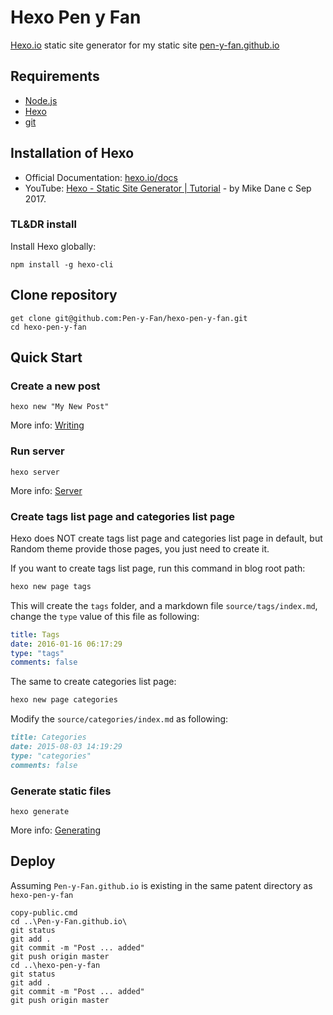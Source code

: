 # Hexo Pen y Fan

[Hexo.io](https://hexo.io/) static site generator for my static site
 [pen-y-fan.github.io](https://pen-y-fan.github.io/)

## Requirements

- [Node.js](https://nodejs.org/en/download/)
- [Hexo](https://hexo.io/)
- [git](https://git-scm.com/downloads)

## Installation of Hexo

- Official Documentation: [hexo.io/docs](https://hexo.io/docs/)
- YouTube: [Hexo - Static Site Generator | Tutorial](https://www.youtube.com/playlist?list=PLLAZ4kZ9dFpOMJR6D25ishrSedvsguVSm) -
 by Mike Dane c Sep 2017.

### TL&DR install

Install Hexo globally:

```shell script
npm install -g hexo-cli
``` 

## Clone repository

```shell script
get clone git@github.com:Pen-y-Fan/hexo-pen-y-fan.git
cd hexo-pen-y-fan
``` 

## Quick Start

### Create a new post

```shell script
hexo new "My New Post"
```

More info: [Writing](https://hexo.io/docs/writing.html)

### Run server

```shell script
hexo server
```

More info: [Server](https://hexo.io/docs/server.html)

### Create tags list page and categories list page

Hexo does NOT create tags list page and categories list page in default, but Random theme provide those pages, you just
 need to create it.

If you want to create tags list page, run this command in blog root path:

```sh
hexo new page tags
```

This will create the `tags` folder, and a markdown file `source/tags/index.md`, change the `type` value of this file as
 following:

```yml
title: Tags
date: 2016-01-16 06:17:29
type: "tags"
comments: false
```

The same to create categories list page:

```sh
hexo new page categories
```

Modify the `source/categories/index.md` as following:

```md
title: Categories
date: 2015-08-03 14:19:29
type: "categories"
comments: false
```

### Generate static files

```shell script
hexo generate
```

More info: [Generating](https://hexo.io/docs/generating.html)

## Deploy

Assuming `Pen-y-Fan.github.io` is existing in the same patent directory as `hexo-pen-y-fan`

```shell script
copy-public.cmd
cd ..\Pen-y-Fan.github.io\
git status
git add .
git commit -m "Post ... added"
git push origin master
cd ..\hexo-pen-y-fan
git status
git add .
git commit -m "Post ... added"
git push origin master
```
